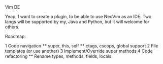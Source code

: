 Vim DE

Yeap, I want to create a plugin, to be able to use NeoVim as an IDE.
Two langs will be supported by my, Java and Python, but it will welcome for others.

Roadmap:

1 Code navigation
** super, this, self
** ctags, cscops, global support
2 File templates (or use another)
3 Implement/Override super methods
4 Code refactoring
** Rename types, methods, fields, locals
